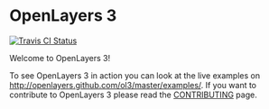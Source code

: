 # OpenLayers 3

[![Travis CI Status](https://secure.travis-ci.org/openlayers/ol3.png)](http://travis-ci.org/#!/openlayers/ol3)

Welcome to OpenLayers 3!

To see OpenLayers 3 in action you can look at the live examples on
http://openlayers.github.com/ol3/master/examples/.  If you want to contribute
to OpenLayers 3 please read the [CONTRIBUTING](CONTRIBUTING.md) page.
